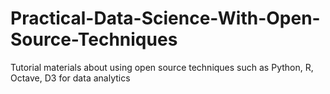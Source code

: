 # Practical-Data-Science-With-Open-Source-Techniques
Tutorial materials about using open source techniques such as Python, R, Octave, D3 for data analytics
